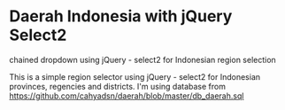# Daerah Indonesia with jQuery Select2
chained dropdown using jQuery - select2 for Indonesian region selection

This is a simple region selector using jQuery - select2 for Indonesian provinces, regencies and districts.
I'm using database from https://github.com/cahyadsn/daerah/blob/master/db_daerah.sql
